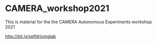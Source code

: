 # CAMERA_workshop2021
This is material for the the CAMERA Autonomous Experiments workshop 2021

http://bit.ly/selfdrivinglab
